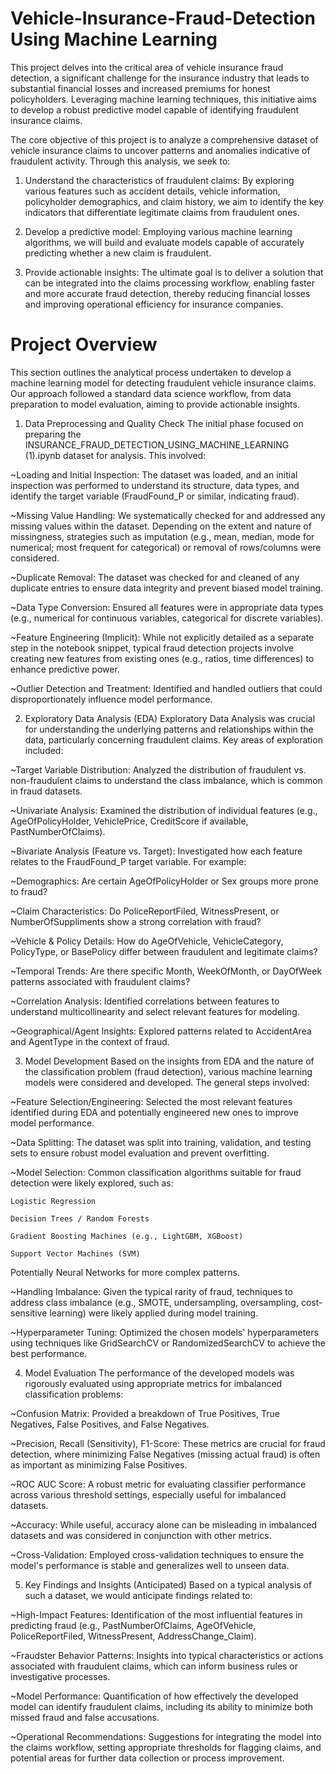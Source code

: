 # Vehicle-Insurance-Fraud-Detection Using Machine Learning

This project delves into the critical area of vehicle insurance fraud detection, a significant challenge for the insurance industry that leads to substantial financial losses and increased premiums for honest policyholders. Leveraging machine learning techniques, this initiative aims to develop a robust predictive model capable of identifying fraudulent insurance claims.

The core objective of this project is to analyze a comprehensive dataset of vehicle insurance claims to uncover patterns and anomalies indicative of fraudulent activity. Through this analysis, we seek to:

  1. Understand the characteristics of fraudulent claims: By exploring various features such as accident details, vehicle information, policyholder demographics, and claim history, we aim to identify the key indicators that differentiate legitimate claims from fraudulent ones.
  
  2. Develop a predictive model: Employing various machine learning algorithms, we will build and evaluate models capable of accurately predicting whether a new claim is fraudulent.
  
  3. Provide actionable insights: The ultimate goal is to deliver a solution that can be integrated into the claims processing workflow, enabling faster and more accurate fraud detection, thereby reducing financial losses and improving operational efficiency for insurance companies.

# Project Overview
This section outlines the analytical process undertaken to develop a machine learning model for detecting fraudulent vehicle insurance claims. Our approach followed a standard data science workflow, from data preparation to model evaluation, aiming to provide actionable insights.

1. Data Preprocessing and Quality Check
The initial phase focused on preparing the INSURANCE_FRAUD_DETECTION_USING_MACHINE_LEARNING (1).ipynb dataset for analysis. This involved:

  ~Loading and Initial Inspection: The dataset was loaded, and an initial inspection was performed to understand its structure, data types, and identify the target variable (FraudFound_P or similar, indicating fraud).
  
  ~Missing Value Handling: We systematically checked for and addressed any missing values within the dataset. Depending on the extent and nature of missingness, strategies such as imputation (e.g., mean, median, mode for numerical; most frequent for categorical) or removal of rows/columns were considered.
  
  ~Duplicate Removal: The dataset was checked for and cleaned of any duplicate entries to ensure data integrity and prevent biased model training.
  
  ~Data Type Conversion: Ensured all features were in appropriate data types (e.g., numerical for continuous variables, categorical for discrete variables).
  
  ~Feature Engineering (Implicit): While not explicitly detailed as a separate step in the notebook snippet, typical fraud detection projects involve creating new features from existing ones (e.g., ratios, time differences) to enhance predictive power.
  
  ~Outlier Detection and Treatment: Identified and handled outliers that could disproportionately influence model performance.

2. Exploratory Data Analysis (EDA)
Exploratory Data Analysis was crucial for understanding the underlying patterns and relationships within the data, particularly concerning fraudulent claims. Key areas of exploration included:

  ~Target Variable Distribution: Analyzed the distribution of fraudulent vs. non-fraudulent claims to understand the class imbalance, which is common in fraud datasets.
  
  ~Univariate Analysis: Examined the distribution of individual features (e.g., AgeOfPolicyHolder, VehiclePrice, CreditScore if available, PastNumberOfClaims).
  
  ~Bivariate Analysis (Feature vs. Target): Investigated how each feature relates to the FraudFound_P target variable. For example:
  
  ~Demographics: Are certain AgeOfPolicyHolder or Sex groups more prone to fraud?
  
  ~Claim Characteristics: Do PoliceReportFiled, WitnessPresent, or NumberOfSuppliments show a strong correlation with fraud?
  
  ~Vehicle & Policy Details: How do AgeOfVehicle, VehicleCategory, PolicyType, or BasePolicy differ between fraudulent and legitimate claims?
  
  ~Temporal Trends: Are there specific Month, WeekOfMonth, or DayOfWeek patterns associated with fraudulent claims?
  
  ~Correlation Analysis: Identified correlations between features to understand multicollinearity and select relevant features for modeling.
  
  ~Geographical/Agent Insights: Explored patterns related to AccidentArea and AgentType in the context of fraud.

3. Model Development
Based on the insights from EDA and the nature of the classification problem (fraud detection), various machine learning models were considered and developed. The general steps involved:

  ~Feature Selection/Engineering: Selected the most relevant features identified during EDA and potentially engineered new ones to improve model performance.
  
  ~Data Splitting: The dataset was split into training, validation, and testing sets to ensure robust model evaluation and prevent overfitting.
  
  ~Model Selection: Common classification algorithms suitable for fraud detection were likely explored, such as:
  
    Logistic Regression
    
    Decision Trees / Random Forests
    
    Gradient Boosting Machines (e.g., LightGBM, XGBoost)
    
    Support Vector Machines (SVM)

Potentially Neural Networks for more complex patterns.

  ~Handling Imbalance: Given the typical rarity of fraud, techniques to address class imbalance (e.g., SMOTE, undersampling, oversampling, cost-sensitive learning) were likely applied during model training.
  
  ~Hyperparameter Tuning: Optimized the chosen models' hyperparameters using techniques like GridSearchCV or RandomizedSearchCV to achieve the best performance.

4. Model Evaluation
The performance of the developed models was rigorously evaluated using appropriate metrics for imbalanced classification problems:

  ~Confusion Matrix: Provided a breakdown of True Positives, True Negatives, False Positives, and False Negatives.
  
  ~Precision, Recall (Sensitivity), F1-Score: These metrics are crucial for fraud detection, where minimizing False Negatives (missing actual fraud) is often as important as minimizing False Positives.
  
  ~ROC AUC Score: A robust metric for evaluating classifier performance across various threshold settings, especially useful for imbalanced datasets.
  
  ~Accuracy: While useful, accuracy alone can be misleading in imbalanced datasets and was considered in conjunction with other metrics.
  
  ~Cross-Validation: Employed cross-validation techniques to ensure the model's performance is stable and generalizes well to unseen data.

5. Key Findings and Insights (Anticipated)
Based on a typical analysis of such a dataset, we would anticipate findings related to:

  ~High-Impact Features: Identification of the most influential features in predicting fraud (e.g., PastNumberOfClaims, AgeOfVehicle, PoliceReportFiled, WitnessPresent, AddressChange_Claim).
  
  ~Fraudster Behavior Patterns: Insights into typical characteristics or actions associated with fraudulent claims, which can inform business rules or investigative processes.
  
  ~Model Performance: Quantification of how effectively the developed model can identify fraudulent claims, including its ability to minimize both missed fraud and false accusations.
  
  ~Operational Recommendations: Suggestions for integrating the model into the claims workflow, setting appropriate thresholds for flagging claims, and potential areas for further data collection or process improvement.

